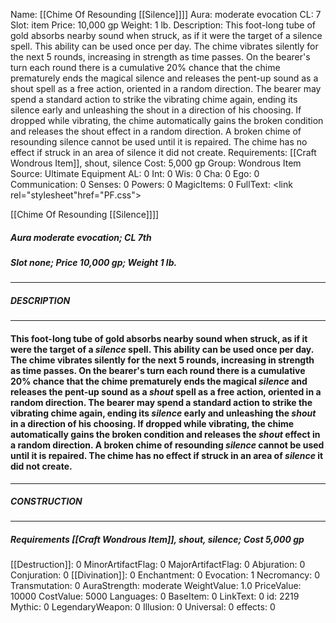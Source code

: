 Name: [[Chime Of Resounding [[Silence]]]]
Aura: moderate evocation
CL: 7
Slot: item
Price: 10,000 gp
Weight: 1 lb.
Description: This foot-long tube of gold absorbs nearby sound when struck, as if it were the target of a silence spell. This ability can be used once per day. The chime vibrates silently for the next 5 rounds, increasing in strength as time passes. On the bearer's turn each round there is a cumulative 20% chance that the chime prematurely ends the magical silence and releases the pent-up sound as a shout spell as a free action, oriented in a random direction. The bearer may spend a standard action to strike the vibrating chime again, ending its silence early and unleashing the shout in a direction of his choosing. If dropped while vibrating, the chime automatically gains the broken condition and releases the shout effect in a random direction. A broken chime of resounding silence cannot be used until it is repaired. The chime has no effect if struck in an area of silence it did not create.
Requirements: [[Craft Wondrous Item]], shout, silence
Cost: 5,000 gp
Group: Wondrous Item
Source: Ultimate Equipment
AL: 0
Int: 0
Wis: 0
Cha: 0
Ego: 0
Communication: 0
Senses: 0
Powers: 0
MagicItems: 0
FullText: <link rel="stylesheet"href="PF.css"><div class="heading"><p class="alignleft">[[Chime Of Resounding [[Silence]]]]</p><div style="clear: both;"></div></div><div><h5><b>Aura </b>moderate evocation; <b>CL </b>7th</h5><h5><b>Slot </b>none; <b>Price </b>10,000 gp; <b>Weight </b>1 lb.</h5></div><hr/><div><h5><b>DESCRIPTION</b></h5></div><hr/><div><h4><p>This foot-long tube of gold absorbs nearby sound when struck, as if it were the target of a <i>silence</i> spell. This ability can be used once per day. The chime vibrates silently for the next 5 rounds, increasing in strength as time passes. On the bearer's turn each round there is a cumulative 20% chance that the chime prematurely ends the magical <i>silence</i> and releases the pent-up sound as a <i>shout</i> spell as a free action, oriented in a random direction. The bearer may spend a standard action to strike the vibrating chime again, ending its <i>silence</i> early and unleashing the <i>shout</i> in a direction of his choosing. If dropped while vibrating, the chime automatically gains the broken condition and releases the <i>shout</i> effect in a random direction. A broken chime of resounding <i>silence</i> cannot be used until it is repaired. The chime has no effect if struck in an area of <i>silence</i> it did not create.</p></h4></div><hr/><div><h5><b>CONSTRUCTION</b></h5></div><hr/><div><h5><b>Requirements </b>[[Craft Wondrous Item]], <i>shout</i>, <i>silence</i>; <b>Cost </b>5,000 gp</h5></div>
[[Destruction]]: 0
MinorArtifactFlag: 0
MajorArtifactFlag: 0
Abjuration: 0
Conjuration: 0
[[Divination]]: 0
Enchantment: 0
Evocation: 1
Necromancy: 0
Transmutation: 0
AuraStrength: moderate
WeightValue: 1.0
PriceValue: 10000
CostValue: 5000
Languages: 0
BaseItem: 0
LinkText: 0
id: 2219
Mythic: 0
LegendaryWeapon: 0
Illusion: 0
Universal: 0
effects: 0

